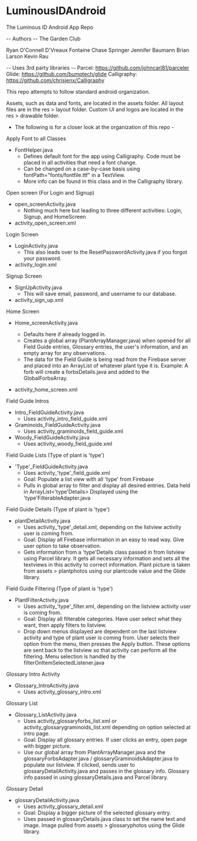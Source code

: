 # LuminousIDAndroid
The Luminous ID Android App Repo

-- Authors --
The Garden Club

Ryan O'Connell
D'Vreaux Fontaine
Chase Springer
Jennifer Baumann
Brian Larson
Kevin Rau

-- Uses 3rd party libraries --
Parcel: https://github.com/johncarl81/parceler
Glide: https://github.com/bumptech/glide
Calligraphy: https://github.com/chrisjenx/Calligraphy

This repo attempts to follow standard android organization.

Assets, such as data and fonts, are located in the assets folder.
All layout files are in the res > layout folder.
Custom UI and logos are located in the res > drawable folder.

- The following is for a closer look at the organization of this repo -

Apply Font to all Classes
- FontHelper.java
    - Defines default font for the app using Calligraphy. Code must be placed in all activities that need a font change.
    - Can be changed on a case-by-case basis using fontPath="fonts/fontfile.ttf" in a TextView.
    - More info can be found in this class and in the Calligraphy library.

Open screen (For Login and Signup)
- open_screenActivity.java
    - Nothing much here but leading to three different activities: Login, Signup, and HomeScreen
- activity_open_screen.xml

Login Screen
- LoginActivity.java
    - This also leads over to the ResetPasswordActivity.java if you forgot your password.
- activity_login.xml

Signup Screen
- SignUpActivity.java
    - This will save email, password, and username to our database.
- activity_sign_up.xml

Home Screen
- Home_screenActivity.java
    - Defaults here if already logged in.
    - Creates a global array (PlantArrayManager.java) when opened for all Field Guide entries, Glossary entries, the
      user's information, and an empty array for any observations.
    - The data for the Field Guide is being read from the Firebase server and placed into an ArrayList of whatever plant type
      it is. Example: A forb will create a forbsDetails.java and added to the GlobalForbsArray.

- activity_home_screen.xml

Field Guide Intros
- Intro_FieldGuideActivity.java
    - Uses activity_intro_field_guide.xml
- Graminoids_FieldGuideActivity.java
    - Uses activity_graminoids_field_guide.xml
- Woody_FieldGuideActivity.java
    - Uses activity_woody_field_guide.xml

Field Guide Lists (Type of plant is 'type')
- 'Type'_FieldGuideActivity.java
    - Uses activity_'type'_field_guide.xml
    - Goal: Populate a list view with all 'type' from Firebase
    - Pulls in global array to filter and display all desired entries.
        Data held in ArrayList<'type'Details>
        Displayed using the 'type'FilterableAdapter.java

Field Guide Details (Type of plant is 'type')
- plantDetailActivity.java
    - Uses activity_'type'_detail.xml, depending on the listview activity user is coming from.
    - Goal: Display all Firebase information in an easy to read way. Give user option to take observation.
    - Gets information from a 'type'Details class passed in from listview using Parcel library.
        It gets all necessary information and sets all the textviews in this activity to correct information.
        Plant picture is taken from assets > plantphotos using our plantcode value and the Glide library.

Field Guide Filtering (Type of plant is 'type')
- PlantFilterActivity.java
    - Uses activity_'type'_filter.xml, depending on the listview activity user is coming from.
    - Goal: Display all filterable categories. Have user select what they want, then apply filters to listview.
    - Drop down menus displayed are dependent on the last listview activity and type of plant user is coming from.
        User selects their option from the menu, then presses the Apply button. These options are sent back to the listview
            so that activity can perform all the filtering. Menu selection is handled by the filterOnItemSelectedListener.java

Glossary Intro Activity
- Glossary_IntroActivity.java
    - Uses activity_glossary_intro.xml

Glossary List
- Glossary_ListActivity.java
    - Uses activity_glossaryforbs_list.xml or activity_glossarygraminoids_list.xml depending on option selected at intro page.
    - Goal: Display all glossary entries. If user clicks an entry, open page with bigger picture.
    - Use our global array from PlantArrayManager.java and the glossaryForbsAdapter.java / glossaryGraminoidsAdapter.java
        to populate our listview. If clicked, sends user to glossaryDetailActivity.java and passes in the glossary info.
        Glossary info passed in using glossaryDetails.java and Parcel library.

Glossary Detail
- glossaryDetailActivity.java
    - Uses activity_glossary_detail.xml
    - Goal: Display a bigger picture of the selected glossary entry.
    - Uses passed in glossaryDetails.java class to set the name text and image.
        Image pulled from assets > glossaryphotos using the Glide library.

